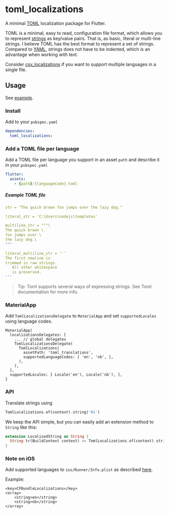 # toml_localizations

A minimal [TOML](https://github.com/toml-lang/toml) localization package for Flutter.

TOML is a minimal, easy to read, configuration file format, which allows you to represent [strings](https://github.com/toml-lang/toml#user-content-string) as key/value pairs. That is, as basic, literal or multi-line strings. I believe TOML has the best format to represent a set of strings. Compared to [YAML](https://yaml.org/), strings does not have to be indented, which is an advantage when working with text. 

Consider [csv_localizations](https://github.com/erf/csv_localizations) if you want to support multiple languages in a single file. 

## Usage

See [example](example).

### Install

Add to your `pubspec.yaml`

```yaml
dependencies:
  toml_localizations:
```

### Add a TOML file per language

Add a TOML file per language you support in an asset `path` and describe it in your `pubspec.yaml`

```yaml
flutter:
  assets:
    - {path}/{languageCode}.toml
```

##### Example TOML file

```yaml
str = "The quick brown fox jumps over the lazy dog."

literal_str = 'C:\Users\nodejs\templates'

multiline_str = """\
The quick brown \
fox jumps over \
the lazy dog.\
"""

literal_multiline_str = '''
The first newline is
trimmed in raw strings.
   All other whitespace
   is preserved.
'''
```

> Tip: Toml supports several ways of expressing strings.  See Toml documentation for more info.

### MaterialApp

Add `TomlLocalizationsDelegate` to `MaterialApp` and set `supportedLocales` using language codes.

```
MaterialApp(
  localizationsDelegates: [
    ... // global delegates
    TomlLocalizationsDelegate(
      TomlLocalizations(
        assetPath: 'toml_translations',
        supportedLanguageCodes: [ 'en', 'nb', ],
      ),
    ),
  ],
  supportedLocales: [ Locale('en'), Locale('nb'), ],
}

```

### API

Translate strings using

```dart
TomlLocalizations.of(context).string('Hi')
```

We keep the API simple, but you can easily add an extension method to `String` like this:

```dart
extension LocalizedString on String {
  String tr(BuildContext context) => TomlLocalizations.of(context).string(this);
}
```

### Note on **iOS**

Add supported languages to `ios/Runner/Info.plist` as described 
[here](https://flutter.dev/docs/development/accessibility-and-localization/internationalization#specifying-supportedlocales).

Example:

```
<key>CFBundleLocalizations</key>
<array>
	<string>en</string>
	<string>nb</string>
</array>
```
